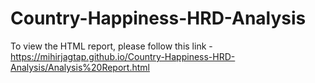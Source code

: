 # Country-Happiness-HRD-Analysis
To view the HTML report, please follow this link - https://mihirjagtap.github.io/Country-Happiness-HRD-Analysis/Analysis%20Report.html
